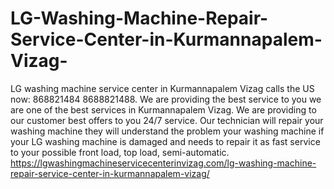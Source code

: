# LG-Washing-Machine-Repair-Service-Center-in-Kurmannapalem-Vizag-
LG washing machine service center in Kurmannapalem Vizag calls the US now: 868821484 8688821488. We are providing the best service to you we are one of the best services in Kurmannapalem Vizag. We are providing to our customer best offers to you 24/7 service. Our technician will repair your washing machine they will understand the problem your washing machine if your LG washing machine is damaged and needs to repair it as fast service to your possible front load, top load, semi-automatic. https://lgwashingmachineservicecenterinvizag.com/lg-washing-machine-repair-service-center-in-kurmannapalem-vizag/
